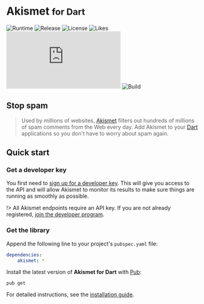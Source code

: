 # Akismet <small>for Dart</small>
![Runtime](https://badgen.net/pub/sdk-version/akismet) ![Release](https://badgen.net/pub/v/akismet) ![License](https://badgen.net/pub/license/akismet) ![Likes](https://badgen.net/pub/likes/akismet) ![Coverage](https://badgen.net/coveralls/c/github/cedx/akismet.dart) ![Build](https://badgen.net/github/checks/cedx/akismet.dart/main)

## Stop spam
> Used by millions of websites, [Akismet](https://akismet.com) filters out hundreds of millions of spam comments from the Web every day.
> Add Akismet to your [Dart](https://dart.dev) applications so you don't have to worry about spam again.

## Quick start

### Get a developer key
You first need to [sign up for a developer key](https://akismet.com/signup/?plan=developer).
This will give you access to the API and will allow Akismet to monitor its results to make sure things are running as smoothly as possible.

!> All Akismet endpoints require an API key. If you are not already registered, [join the developer program](https://akismet.com/signup/?plan=developer).

### Get the library
Append the following line to your project's `pubspec.yaml` file:

```yaml
dependencies:
	akismet: *
```

Install the latest version of **Akismet for Dart** with [Pub](https://dart.dev/tools/pub):

```shell
pub get
```

For detailed instructions, see the [installation guide](installation.md).
